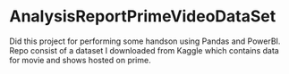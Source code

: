 # AnalysisReportPrimeVideoDataSet
Did this project for performing some handson using Pandas and PowerBI. Repo consist of a dataset I downloaded from Kaggle which contains data for movie and shows hosted on prime.
